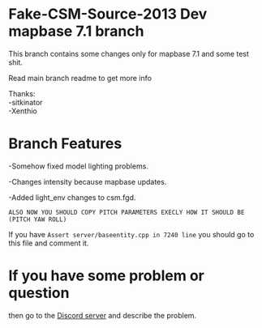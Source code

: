 # Fake-CSM-Source-2013 Dev mapbase 7.1 branch
This branch contains some changes only for mapbase 7.1 and some test shit.

Read main branch readme to get more info

Thanks:        
-sitkinator      
-Xenthio

# Branch Features

-Somehow fixed model lighting problems.

-Changes intensity because mapbase updates.

-Added light_env changes to csm.fgd.

`ALSO NOW YOU SHOULD COPY PITCH PARAMETERS EXECLY HOW IT SHOULD BE (PITCH YAW ROLL)`

If you have `Assert server/baseentity.cpp in 7240 line` you should go to this file and comment it.

# If you have some problem or question
then go to the [Discord server](https://discord.gg/DaBHDTwAU7) and describe the problem.
